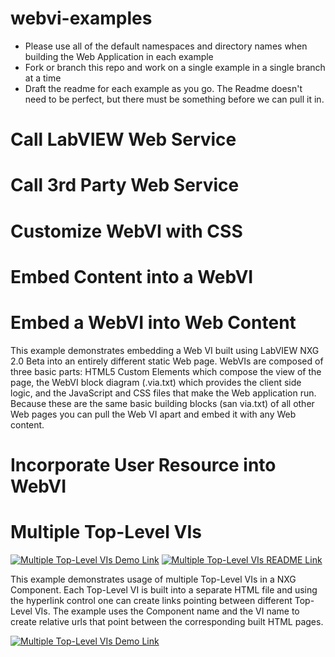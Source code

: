 # webvi-examples
- Please use all of the default namespaces and directory names when building the Web Application in each example
- Fork or branch this repo and work on a single example in a single branch at a time
- Draft the readme for each example as you go. The Readme doesn't need to be perfect, but there must be something before we can pull it in.


# Call LabVIEW Web Service

# Call 3rd Party Web Service

# Customize WebVI with CSS

# Embed Content into a WebVI

# Embed a WebVI into Web Content
This example demonstrates embedding a Web VI built using LabVIEW NXG 2.0 Beta into an entirely different static Web page. WebVIs are composed of three basic parts: HTML5 Custom Elements which compose the view of the page, the WebVI block diagram (.via.txt) which provides the client side logic, and the JavaScript and CSS files that make the Web application run. Because these are the same basic building blocks (san via.txt) of all other Web pages you can pull the Web VI apart and embed it with any Web content.

# Incorporate User Resource into WebVI

<!-- The following should be equivalent to the section in webvi-examples/MultipleTopLevelVIs/Readme.md -->
# Multiple Top-Level VIs
[![Multiple Top-Level VIs Demo Link](https://img.shields.io/badge/Details-Demo_Link-green.svg)][MultipleTopLevelVIsDemoLink]
[![Multiple Top-Level VIs README Link](https://img.shields.io/badge/Details-README_Link-orange.svg)](https://ni.github.io/webvi-examples/MultipleTopLevelVIs/)

This example demonstrates usage of multiple Top-Level VIs in a NXG Component. Each Top-Level VI is built into a separate HTML file and using the hyperlink control one can create links pointing between different Top-Level VIs. The example uses the Component name and the VI name to create relative urls that point between the corresponding built HTML pages.

[![Multiple Top-Level VIs Demo Link](https://ni.github.io/webvi-examples/MultipleTopLevelVIs/MultipleTopLevelVIs.gif)][MultipleTopLevelVIsDemoLink]

[MultipleTopLevelVIsDemoLink]: (https://ni.github.io/webvi-examples/MultipleTopLevelVIs/Builds/Web%20Server/Configuration1/MultipleTopLevelVIs/)
